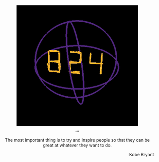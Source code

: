<p align="center">
   <a href="https://www.youtube.com/watch?v=C9I-W1eTCbk">
   <img src="https://github.com/SunTzunami/SunTzunami/blob/main/demo/mamba.gif"> <br>
   </a>
  <a href="https://www.youtube.com/watch?v=v_VU5wwv2lM">...</a><br><br>
  The most important thing is to try and inspire people so that they can be great at whatever they want to do.<br>
  <p align="right">Kobe Bryant</p>
</p>
